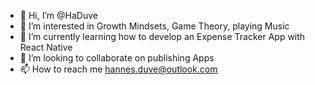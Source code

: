 - 👋 Hi, I’m @HaDuve
- 👀 I’m interested in Growth Mindsets, Game Theory, playing Music
- 🌱 I’m currently learning how to develop an Expense Tracker App with React Native
- 💞️ I’m looking to collaborate on publishing Apps
- 📫 How to reach me hannes.duve@outlook.com

<!---
HaDuve/HaDuve is a ✨ special ✨ repository because its `README.md` (this file) appears on your GitHub profile.
You can click the Preview link to take a look at your changes.
--->
